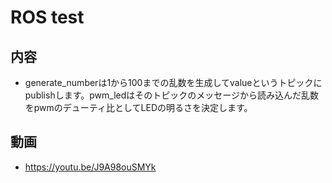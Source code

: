 # ROS test
## 内容
- generate_numberは1から100までの乱数を生成してvalueというトピックにpublishします。pwm_ledはそのトピックのメッセージから読み込んだ乱数をpwmのデューティ比としてLEDの明るさを決定します。  
## 動画
- https://youtu.be/J9A98ouSMYk
